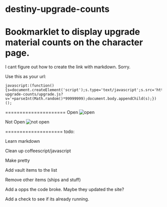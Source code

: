 destiny-upgrade-counts
====================== 

Bookmarklet to display upgrade material counts on the character page. 
======================
I cant figure out how to create the link with markdown. Sorry.

Use this as your url:

```
javascript:(function(){s=document.createElement('script');s.type='text/javascript';s.src='http://sbeckeriv.github.io/destiny-upgrade-counts/upgrade.js?v='+parseInt(Math.random()*99999999);document.body.appendChild(s);})();
```
=====================
Open
![open](http://sbeckeriv.github.io/destiny-upgrade-counts/open.png)

Not Open
![not open](http://sbeckeriv.github.io/destiny-upgrade-counts/close.png)


====================
todo:

Learn markdown

Clean up coffeescript/javascript

Make pretty

Add vault items to the list

Remove other items (ships and stuff)

Add a opps the code broke. Maybe they updated the site?

Add a check to see if its already running. 
